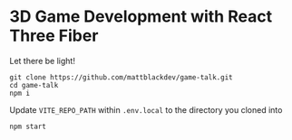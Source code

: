 # 3D Game Development with React Three Fiber

Let there be light!

```
git clone https://github.com/mattblackdev/game-talk.git
cd game-talk
npm i
```

Update `VITE_REPO_PATH` within `.env.local` to the directory you cloned into

```
npm start
```
